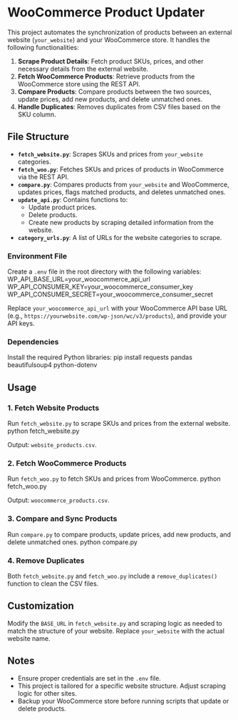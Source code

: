 # WooCommerce Product Updater

This project automates the synchronization of products between an external website (`your_website`) and your WooCommerce store. It handles the following functionalities:

1. **Scrape Product Details**: Fetch product SKUs, prices, and other necessary details from the external website.
2. **Fetch WooCommerce Products**: Retrieve products from the WooCommerce store using the REST API.
3. **Compare Products**: Compare products between the two sources, update prices, add new products, and delete unmatched ones.
4. **Handle Duplicates**: Removes duplicates from CSV files based on the SKU column.

## File Structure

- **`fetch_website.py`**: Scrapes SKUs and prices from `your_website` categories.
- **`fetch_woo.py`**: Fetches SKUs and prices of products in WooCommerce via the REST API.
- **`compare.py`**: Compares products from `your_website` and WooCommerce, updates prices, flags matched products, and deletes unmatched ones.
- **`update_api.py`**: Contains functions to:
  - Update product prices.
  - Delete products.
  - Create new products by scraping detailed information from the website.
- **`category_urls.py`**: A list of URLs for the website categories to scrape.



### Environment File
Create a `.env` file in the root directory with the following variables:
WP_API_BASE_URL=your_woocommerce_api_url WP_API_CONSUMER_KEY=your_woocommerce_consumer_key WP_API_CONSUMER_SECRET=your_woocommerce_consumer_secret



Replace `your_woocommerce_api_url` with your WooCommerce API base URL (e.g., `https://yourwebsite.com/wp-json/wc/v3/products`), and provide your API keys.

### Dependencies
Install the required Python libraries:
pip install requests pandas beautifulsoup4 python-dotenv



## Usage

### 1. Fetch Website Products
Run `fetch_website.py` to scrape SKUs and prices from the external website.
python fetch_website.py


Output: `website_products.csv`.

### 2. Fetch WooCommerce Products
Run `fetch_woo.py` to fetch SKUs and prices from WooCommerce.
python fetch_woo.py


Output: `woocommerce_products.csv`.

### 3. Compare and Sync Products
Run `compare.py` to compare products, update prices, add new products, and delete unmatched ones.
python compare.py


### 4. Remove Duplicates
Both `fetch_website.py` and `fetch_woo.py` include a `remove_duplicates()` function to clean the CSV files.

## Customization
Modify the `BASE_URL` in `fetch_website.py` and scraping logic as needed to match the structure of your website. Replace `your_website` with the actual website name.

## Notes
- Ensure proper credentials are set in the `.env` file.
- This project is tailored for a specific website structure. Adjust scraping logic for other sites.
- Backup your WooCommerce store before running scripts that update or delete products.
